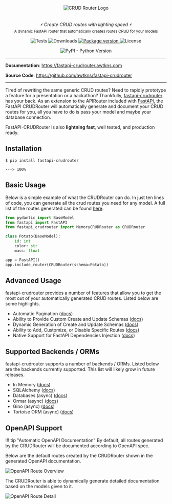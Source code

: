 <p align="center">
  <img src="assets/banner.png" alt="CRUD Router Logo" style="margin-bottom: 20px" />
</p>
<p align="center">
  <em>⚡ Create CRUD routes with lighting speed</em> ⚡</br>
  <sub>A dynamic FastAPI router that automatically creates routes CRUD for your models</sub>
</p>
<p align="center">
<img alt="Tests" src="https://img.shields.io/github/workflow/status/awtkns/fastapi-crudrouter/Python%20application?color=%2334D058" />
<img alt="Downloads" src="https://img.shields.io/pypi/dm/fastapi-crudrouter?color=%2334D058" />
<a href="https://pypi.org/project/fastapi-crudrouter" target="_blank">
    <img src="https://img.shields.io/pypi/v/fastapi-crudrouter?color=%2334D058&label=pypi%20package" alt="Package version">
</a>
<img alt="License" src="https://img.shields.io/github/license/awtkns/fastapi-crudrouter?color=%2334D058" />
</p>
<p align="center">
<img alt="PyPI - Python Version" src="https://img.shields.io/pypi/pyversions/fastapi-crudrouter">
</p>

---

**Documentation**: <a href="https://fastapi-crudrouter.awtkns.com" target="_blank">https://fastapi-crudrouter.awtkns.com</a>

**Source Code**: <a href="https://github.com/awtkns/fastapi-crudrouter" target="_blank">https://github.com/awtkns/fastapi-crudrouter</a>

---
Tired of rewriting the same generic CRUD routes? Need to rapidly prototype a feature for a presentation
or a hackathon? Thankfully, [fastapi-crudrouter](https://github.com/awtkns/fastapi-crudrouter) has your back. As an 
extension to the APIRouter included with [FastAPI](https://fastapi.tiangolo.com/), the FastAPI CRUDRouter will automatically
generate and document your CRUD routes for you, all you have to do is pass your model and maybe your database connection.

FastAPI-CRUDRouter is also **lightning fast**, well tested, and production ready.

## Installation

<div class="termy">

```console
$ pip install fastapi-crudrouter

---> 100%
```

</div>



## Basic Usage
Below is a simple example of what the CRUDRouter can do. In just ten lines of code, you can generate all 
the crud routes you need for any model. A full list of the routes generated can be found [here](./routing).

```python
from pydantic import BaseModel
from fastapi import FastAPI
from fastapi_crudrouter import MemoryCRUDRouter as CRUDRouter

class Potato(BaseModel):
    id: int
    color: str
    mass: float

app = FastAPI()
app.include_router(CRUDRouter(schema=Potato))
```

## Advanced Usage
fastapi-crudrouter provides a number of features that allow you to get the most out of your automatically generated CRUD
routes. Listed below are some highlights.

- Automatic Pagination ([docs](https://fastapi-crudrouter.awtkns.com/pagination/))
- Ability to Provide Custom Create and Update Schemas ([docs](https://fastapi-crudrouter.awtkns.com/schemas/))
- Dynamic Generation of Create and Update Schemas ([docs](https://fastapi-crudrouter.awtkns.com/schemas/))
- Ability to Add, Customize, or Disable Specific Routes ([docs](https://fastapi-crudrouter.awtkns.com/routing/))
- Native Support for FastAPI Dependencies Injection ([docs](https://fastapi-crudrouter.awtkns.com/dependencies/))

## Supported Backends / ORMs
fastapi-crudrouter supports a number of backends / ORMs. Listed below are the backends currently supported. This list will
likely grow in future releases.

- In Memory ([docs](https://fastapi-crudrouter.awtkns.com/backends/memory/))
- SQLAlchemy ([docs](https://fastapi-crudrouter.awtkns.com/backends/sqlalchemy/))
- Databases (async) ([docs](https://fastapi-crudrouter.awtkns.com/backends/async/))
- Ormar (async) ([docs](https://fastapi-crudrouter.awtkns.com/backends/ormar/))
- Gino (async) ([docs](https://fastapi-crudrouter.awtkns.com/backends/gino/)) 
- Tortoise ORM  (async) ([docs](https://fastapi-crudrouter.awtkns.com/backends/tortoise/))

## OpenAPI Support

!!! tip "Automatic OpenAPI Documentation"
    By default, all routes generated by the CRUDRouter will be documented according to OpenAPI spec.

Below are the default routes created by the CRUDRouter shown in the generated OpenAPI documentation.

![OpenAPI Route Overview](https://raw.githubusercontent.com/awtkns/fastapi-crudrouter/master/docs/en/docs/assets/RouteOverview.png)

The CRUDRouter is able to dynamically generate detailed documentation based on the models given to it.

![OpenAPI Route Detail](https://raw.githubusercontent.com/awtkns/fastapi-crudrouter/master/docs/en/docs/assets/RouteDetail.png)

